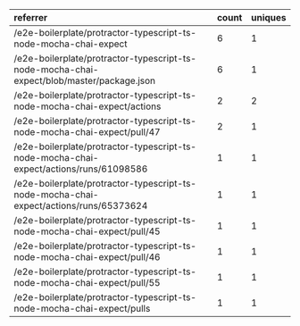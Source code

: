 | referrer                                                                                  | count | uniques |
| :---------------------------------------------------------------------------------------- | :---- | :------ |
| /e2e-boilerplate/protractor-typescript-ts-node-mocha-chai-expect                          | 6     | 1       |
| /e2e-boilerplate/protractor-typescript-ts-node-mocha-chai-expect/blob/master/package.json | 6     | 1       |
| /e2e-boilerplate/protractor-typescript-ts-node-mocha-chai-expect/actions                  | 2     | 2       |
| /e2e-boilerplate/protractor-typescript-ts-node-mocha-chai-expect/pull/47                  | 2     | 1       |
| /e2e-boilerplate/protractor-typescript-ts-node-mocha-chai-expect/actions/runs/61098586    | 1     | 1       |
| /e2e-boilerplate/protractor-typescript-ts-node-mocha-chai-expect/actions/runs/65373624    | 1     | 1       |
| /e2e-boilerplate/protractor-typescript-ts-node-mocha-chai-expect/pull/45                  | 1     | 1       |
| /e2e-boilerplate/protractor-typescript-ts-node-mocha-chai-expect/pull/46                  | 1     | 1       |
| /e2e-boilerplate/protractor-typescript-ts-node-mocha-chai-expect/pull/55                  | 1     | 1       |
| /e2e-boilerplate/protractor-typescript-ts-node-mocha-chai-expect/pulls                    | 1     | 1       |